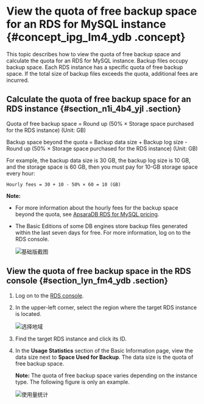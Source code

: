 # View the quota of free backup space for an RDS for MySQL instance {#concept_ipg_lm4_ydb .concept}

This topic describes how to view the quota of free backup space and calculate the quota for an RDS for MySQL instance. Backup files occupy backup space. Each RDS instance has a specific quota of free backup space. If the total size of backup files exceeds the quota, additional fees are incurred.

## Calculate the quota of free backup space for an RDS instance {#section_n1i_4b4_yjl .section}

Quota of free backup space = Round up \(50% × Storage space purchased for the RDS instance\) \(Unit: GB\)

Backup space beyond the quota = Backup data size + Backup log size - Round up \(50% × Storage space purchased for the RDS instance\) \(Unit: GB\)

For example, the backup data size is 30 GB, the backup log size is 10 GB, and the storage space is 60 GB, then you must pay for 10-GB storage space every hour:

``` {#codeblock_4m6_z5w_56t}
Hourly fees = 30 + 10 - 50% × 60 = 10 (GB)
```

**Note:** 

-   For more information about the hourly fees for the backup space beyond the quota, see [ApsaraDB RDS for MySQL pricing](https://www.alibabacloud.com/product/apsaradb-for-rds?spm=a3c0i.7938564.220486.8.4nCrkf#pricing).
-   The Basic Editions of some DB engines store backup files generated within the last seven days for free. For more information, log on to the RDS console.

    ![基础版截图](http://static-aliyun-doc.oss-cn-hangzhou.aliyuncs.com/assets/img/7805/156686883037301_en-US.png)


## View the quota of free backup space in the RDS console {#section_lyn_fm4_ydb .section}

1.  Log on to the [RDS console](https://rds.console.aliyun.com/).
2.  In the upper-left corner, select the region where the target RDS instance is located.

    ![选择地域](http://static-aliyun-doc.oss-cn-hangzhou.aliyuncs.com/assets/img/7814/156686883136543_en-US.png)

3.  Find the target RDS instance and click its ID.
4.  In the **Usage Statistics** section of the Basic Information page, view the data size next to **Space Used for Backup**. The data size is the quota of free backup space.

    **Note:** The quota of free backup space varies depending on the instance type. The following figure is only an example.

    ![使用量统计](http://static-aliyun-doc.oss-cn-hangzhou.aliyuncs.com/assets/img/7965/15668688314106_en-US.png)



